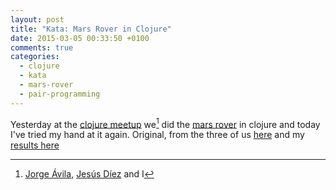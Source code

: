 ```yaml
---
layout: post
title: "Kata: Mars Rover in Clojure"
date: 2015-03-05 00:33:50 +0100
comments: true
categories: 
  - clojure
  - kata
  - mars-rover
  - pair-programming
---
```


Yesterday at the [clojure meetup][mars-rover-event] we[^1] did the [mars rover][mars-rover-kata] in clojure and today I've tried my hand at it again. Original, from the three of us [here](https://github.com/jesusdiez/kata-rover-clojure) and my [results here](https://github.com/alvarogarcia7/kata-rover-clojure)

[mars-rover-event]: http://www.meetup.com/ClojureBCN/events/220773795/
[mars-rover-kata]: http://dallashackclub.com/rover

[^1]: [Jorge Ávila](https://twitter.com/jorgeavila_ss), [Jesús Díez](https://twitter.com/jdiezc) and I